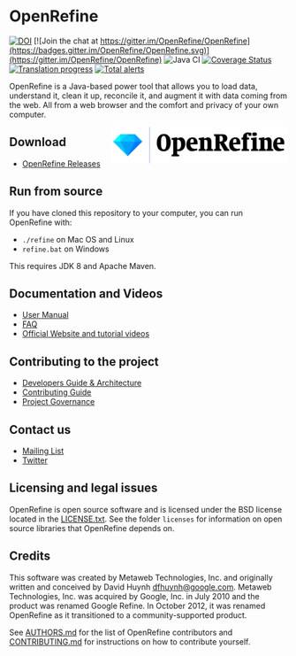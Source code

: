 # OpenRefine

[![DOI](https://zenodo.org/badge/6220644.svg)](https://zenodo.org/badge/latestdoi/6220644)
[![Join the chat at https://gitter.im/OpenRefine/OpenRefine](https://badges.gitter.im/OpenRefine/OpenRefine.svg)](https://gitter.im/OpenRefine/OpenRefine) ![Java CI](https://github.com/OpenRefine/OpenRefine/workflows/Java%20CI/badge.svg) [![Coverage Status](https://coveralls.io/repos/github/OpenRefine/OpenRefine/badge.svg?branch=master)](https://coveralls.io/github/OpenRefine/OpenRefine?branch=master) [![Translation progress](https://hosted.weblate.org/widgets/openrefine/-/svg-badge.svg)](https://hosted.weblate.org/engage/openrefine/?utm_source=widget) [![Total alerts](https://img.shields.io/lgtm/alerts/g/OpenRefine/OpenRefine.svg?logo=lgtm&logoWidth=18)](https://lgtm.com/projects/g/OpenRefine/OpenRefine/alerts/)

OpenRefine is a Java-based power tool that allows you to load data, understand it,
clean it up, reconcile it, and augment it with data coming from
the web. All from a web browser and the comfort and privacy of your own computer.

[<img src="https://github.com/OpenRefine/OpenRefine/blob/master/graphics/icon/open-refine-320px.png" align="right">](http://openrefine.org)

## Download

* [OpenRefine Releases](https://github.com/OpenRefine/OpenRefine/releases)

## Run from source

If you have cloned this repository to your computer, you can run OpenRefine with:

* `./refine` on Mac OS and Linux
* `refine.bat` on Windows

This requires JDK 8 and Apache Maven.

## Documentation and Videos

* [User Manual](https://docs.openrefine.org)
* [FAQ](https://github.com/OpenRefine/OpenRefine/wiki/FAQ)
* [Official Website and tutorial videos](http://openrefine.org)

## Contributing to the project

* [Developers Guide & Architecture](https://github.com/OpenRefine/OpenRefine/wiki/Documentation-For-Developers)
* [Contributing Guide](https://github.com/OpenRefine/OpenRefine/blob/master/CONTRIBUTING.md)
* [Project Governance](https://github.com/OpenRefine/OpenRefine/blob/master/GOVERNANCE.md)

## Contact us

* [Mailing List](https://groups.google.com/forum/#!forum/openrefine)
* [Twitter](http://www.twitter.com/openrefine)

## Licensing and legal issues

OpenRefine is open source software and is licensed under the BSD license
located in the [LICENSE.txt](LICENSE.txt). See the folder `licenses` for information on open source
libraries that OpenRefine depends on.

## Credits

This software was created by Metaweb Technologies, Inc. and originally written
and conceived by David Huynh <dfhuynh@google.com>. Metaweb Technologies, Inc.
was acquired by Google, Inc. in July 2010 and the product was renamed Google Refine.
In October 2012, it was renamed OpenRefine as it transitioned to a
community-supported product.

See [AUTHORS.md](./AUTHORS.md) for the list of OpenRefine contributors and [CONTRIBUTING.md](./CONTRIBUTING.md) for instructions on how to contribute yourself.
